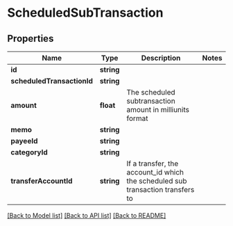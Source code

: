 # ScheduledSubTransaction

## Properties
Name | Type | Description | Notes
------------ | ------------- | ------------- | -------------
**id** | **string** |  | 
**scheduledTransactionId** | **string** |  | 
**amount** | **float** | The scheduled subtransaction amount in milliunits format | 
**memo** | **string** |  | 
**payeeId** | **string** |  | 
**categoryId** | **string** |  | 
**transferAccountId** | **string** | If a transfer, the account_id which the scheduled sub transaction transfers to | 

[[Back to Model list]](../README.md#documentation-for-models) [[Back to API list]](../README.md#documentation-for-api-endpoints) [[Back to README]](../README.md)


